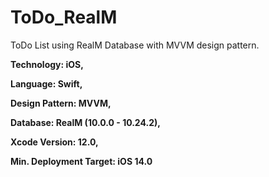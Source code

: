 # ToDo_RealM

ToDo List using RealM Database with MVVM design pattern.

**Technology: iOS,**

**Language: Swift,**

**Design Pattern: MVVM,**

**Database: RealM (10.0.0 - 10.24.2),**

**Xcode Version: 12.0,**

**Min. Deployment Target: iOS 14.0**

